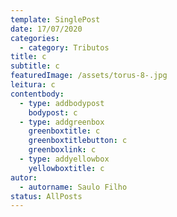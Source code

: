 ```yaml
---
template: SinglePost
date: 17/07/2020
categories:
  - category: Tributos
title: c
subtitle: c
featuredImage: /assets/torus-8-.jpg
leitura: c
contentbody:
  - type: addbodypost
    bodypost: c
  - type: addgreenbox
    greenboxtitle: c
    greenboxtitlebutton: c
    greenboxlink: c
  - type: addyellowbox
    yellowboxtitle: c
autor:
  - autorname: Saulo Filho
status: AllPosts
---
```

